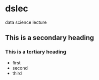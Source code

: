 # dslec
data science lecture 

## This is a secondary heading
### This is a tertiary heading

* first
* second
* third
